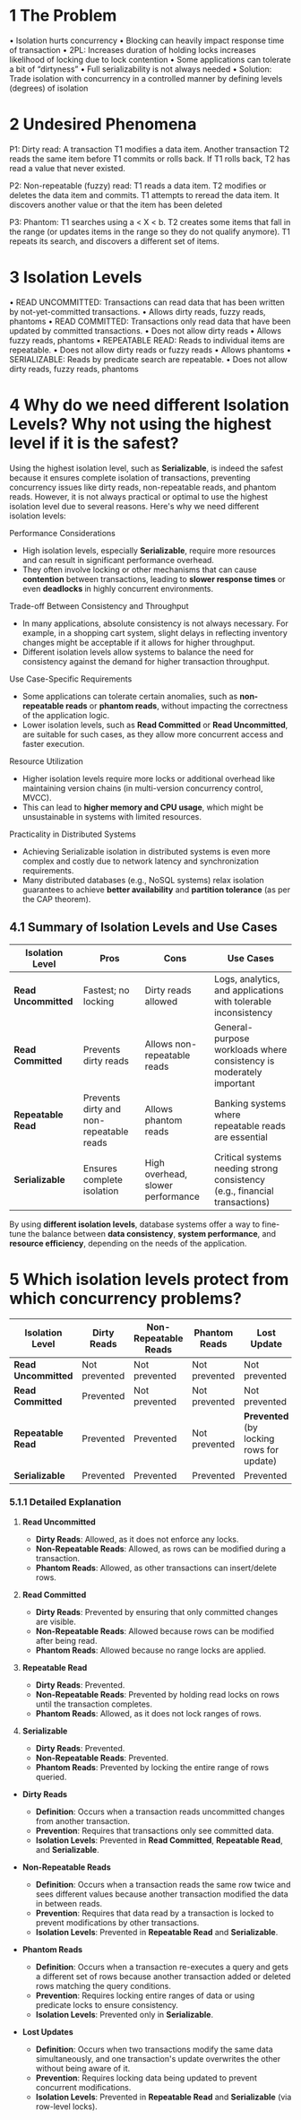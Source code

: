 
# 1 The Problem 
• Isolation hurts concurrency
• Blocking can heavily impact response time of transaction
• 2PL: Increases duration of holding locks increases likelihood of locking due to lock contention
• Some applications can tolerate a bit of “dirtyness”
    • Full serializability is not always needed
• Solution: Trade isolation with concurrency in a controlled manner by defining levels (degrees) of isolation


# 2 Undesired Phenomena

P1: Dirty read: A transaction T1 modifies a data item. Another transaction T2 reads the same item before T1 commits or rolls back. If T1 rolls back, T2 has read a value that never existed.

P2: Non-repeatable (fuzzy) read: T1 reads a data item. T2 modifies or deletes the data item and commits. T1 attempts to reread the data item. It discovers another value or that the item has been deleted

P3: Phantom: T1 searches using a < X < b. T2 creates some items that fall in the range (or updates items in the range so they do not qualify anymore). T1 repeats its search, and  discovers a different set of items.

# 3 Isolation Levels

• READ UNCOMMITTED: Transactions can read data that has been written by not-yet-committed transactions.
    • Allows dirty reads, fuzzy reads, phantoms
• READ COMMITTED: Transactions only read data that have been updated by committed transactions.
    • Does not allow dirty reads
    • Allows fuzzy reads, phantoms
• REPEATABLE READ: Reads to individual items are repeatable.
    • Does not allow dirty reads or fuzzy reads
    • Allows phantoms
• SERIALIZABLE: Reads by predicate search are repeatable.
    • Does not allow dirty reads, fuzzy reads, phantoms


# 4 Why do we need different Isolation Levels? Why not using the highest level if it is the safest?


Using the highest isolation level, such as **Serializable**, is indeed the safest because it ensures complete isolation of transactions, preventing concurrency issues like dirty reads, non-repeatable reads, and phantom reads. However, it is not always practical or optimal to use the highest isolation level due to several reasons. Here's why we need different isolation levels:


Performance Considerations
- High isolation levels, especially **Serializable**, require more resources and can result in significant performance overhead.
- They often involve locking or other mechanisms that can cause **contention** between transactions, leading to **slower response times** or even **deadlocks** in highly concurrent environments.

Trade-off Between Consistency and Throughput
- In many applications, absolute consistency is not always necessary. For example, in a shopping cart system, slight delays in reflecting inventory changes might be acceptable if it allows for higher throughput.
- Different isolation levels allow systems to balance the need for consistency against the demand for higher transaction throughput.

Use Case-Specific Requirements
- Some applications can tolerate certain anomalies, such as **non-repeatable reads** or **phantom reads**, without impacting the correctness of the application logic.
- Lower isolation levels, such as **Read Committed** or **Read Uncommitted**, are suitable for such cases, as they allow more concurrent access and faster execution.

Resource Utilization
- Higher isolation levels require more locks or additional overhead like maintaining version chains (in multi-version concurrency control, MVCC).
- This can lead to **higher memory and CPU usage**, which might be unsustainable in systems with limited resources.

Practicality in Distributed Systems
- Achieving Serializable isolation in distributed systems is even more complex and costly due to network latency and synchronization requirements.
- Many distributed databases (e.g., NoSQL systems) relax isolation guarantees to achieve **better availability** and **partition tolerance** (as per the CAP theorem).

## 4.1 Summary of Isolation Levels and Use Cases

|**Isolation Level**|**Pros**|**Cons**|**Use Cases**|
|---|---|---|---|
|**Read Uncommitted**|Fastest; no locking|Dirty reads allowed|Logs, analytics, and applications with tolerable inconsistency|
|**Read Committed**|Prevents dirty reads|Allows non-repeatable reads|General-purpose workloads where consistency is moderately important|
|**Repeatable Read**|Prevents dirty and non-repeatable reads|Allows phantom reads|Banking systems where repeatable reads are essential|
|**Serializable**|Ensures complete isolation|High overhead, slower performance|Critical systems needing strong consistency (e.g., financial transactions)|

By using **different isolation levels**, database systems offer a way to fine-tune the balance between **data consistency**, **system performance**, and **resource efficiency**, depending on the needs of the application.


# 5 Which isolation levels protect from which concurrency problems?



| **Isolation Level**  | **Dirty Reads** | **Non-Repeatable Reads** | **Phantom Reads** | Lost Update                                |
| -------------------- | --------------- | ------------------------ | ----------------- | ------------------------------------------ |
| **Read Uncommitted** | Not prevented   | Not prevented            | Not prevented     | Not prevented                              |
| **Read Committed**   | Prevented       | Not prevented            | Not prevented     | Not prevented                              |
| **Repeatable Read**  | Prevented       | Prevented                | Not prevented     | **Prevented** (by locking rows for update) |
| **Serializable**     | Prevented       | Prevented                | Prevented         | Prevented                                  |


### 5.1.1 **Detailed Explanation**

1. **Read Uncommitted**
    - **Dirty Reads**: Allowed, as it does not enforce any locks.
    - **Non-Repeatable Reads**: Allowed, as rows can be modified during a transaction.
    - **Phantom Reads**: Allowed, as other transactions can insert/delete rows.
2. **Read Committed**
    
    - **Dirty Reads**: Prevented by ensuring that only committed changes are visible.
    - **Non-Repeatable Reads**: Allowed because rows can be modified after being read.
    - **Phantom Reads**: Allowed because no range locks are applied.
3. **Repeatable Read**
    
    - **Dirty Reads**: Prevented.
    - **Non-Repeatable Reads**: Prevented by holding read locks on rows until the transaction completes.
    - **Phantom Reads**: Allowed, as it does not lock ranges of rows.
4. **Serializable**
    
    - **Dirty Reads**: Prevented.
    - **Non-Repeatable Reads**: Prevented.
    - **Phantom Reads**: Prevented by locking the entire range of rows queried.


- **Dirty Reads**
    
    - **Definition**: Occurs when a transaction reads uncommitted changes from another transaction.
    - **Prevention**: Requires that transactions only see committed data.
    - **Isolation Levels**: Prevented in **Read Committed**, **Repeatable Read**, and **Serializable**.
- **Non-Repeatable Reads**
    
    - **Definition**: Occurs when a transaction reads the same row twice and sees different values because another transaction modified the data in between reads.
    - **Prevention**: Requires that data read by a transaction is locked to prevent modifications by other transactions.
    - **Isolation Levels**: Prevented in **Repeatable Read** and **Serializable**.
- **Phantom Reads**
    
    - **Definition**: Occurs when a transaction re-executes a query and gets a different set of rows because another transaction added or deleted rows matching the query conditions.
    - **Prevention**: Requires locking entire ranges of data or using predicate locks to ensure consistency.
    - **Isolation Levels**: Prevented only in **Serializable**.
- **Lost Updates**
    
    - **Definition**: Occurs when two transactions modify the same data simultaneously, and one transaction's update overwrites the other without being aware of it.
    - **Prevention**: Requires locking data being updated to prevent concurrent modifications.
    - **Isolation Levels**: Prevented in **Repeatable Read** and **Serializable** (via row-level locks).